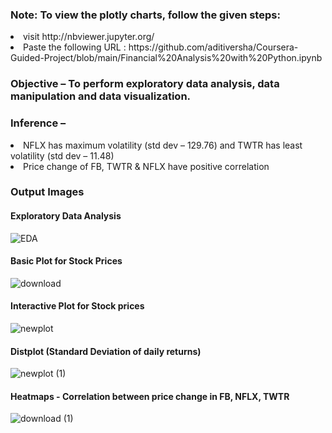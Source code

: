 ### Note: To view the plotly charts, follow the given steps:
<li>visit http://nbviewer.jupyter.org/</li>
<li>Paste the following URL : https://github.com/aditiversha/Coursera-Guided-Project/blob/main/Financial%20Analysis%20with%20Python.ipynb</li>

### Objective – To perform exploratory data analysis, data manipulation and data visualization.

### Inference – 
  <li> NFLX has maximum volatility (std dev – 129.76) and TWTR has least volatility (std dev – 11.48)</li>
  <li> Price change of FB, TWTR & NFLX have positive correlation</li>

### Output Images
#### Exploratory Data Analysis
![EDA](https://user-images.githubusercontent.com/78731243/119054235-ee804d80-b9e4-11eb-9166-de8ea395ac4b.png)

#### Basic Plot for Stock Prices
![download](https://user-images.githubusercontent.com/78731243/119053955-731e9c00-b9e4-11eb-8de3-4129c6e306a3.png)


#### Interactive Plot for Stock prices
![newplot](https://user-images.githubusercontent.com/78731243/119053298-82511a00-b9e3-11eb-8054-998ec447eaa0.png)

#### Distplot (Standard Deviation of daily returns)
![newplot (1)](https://user-images.githubusercontent.com/78731243/119053296-81b88380-b9e3-11eb-8b3a-c28cda404e0b.png)

#### Heatmaps - Correlation between price change in FB, NFLX, TWTR
![download (1)](https://user-images.githubusercontent.com/78731243/119054393-2e473500-b9e5-11eb-9723-3ab41f06d7ea.png)
